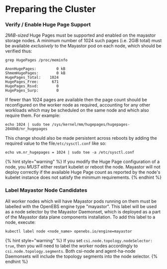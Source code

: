 # Preparing the Cluster

### Verify / Enable Huge Page Support

_2MiB-sized_  Huge Pages must be supported and enabled on the mayastor storage nodes.  A minimum number of 1024 such pages \(i.e. 2GiB total\) must be available _exclusively_ to the Mayastor pod on each node, which should be verified thus:

```text
grep HugePages /proc/meminfo

AnonHugePages:         0 kB
ShmemHugePages:        0 kB
HugePages_Total:    1024
HugePages_Free:      671
HugePages_Rsvd:        0
HugePages_Surp:        0

```

If fewer than 1024 pages are available then the page count should be reconfigured on the worker node as required, accounting for any other workloads which may be scheduled on the same node and which also require them.  For example:

```text
echo 1024 | sudo tee /sys/kernel/mm/hugepages/hugepages-2048kB/nr_hugepages
```

This change should also be made persistent across reboots by adding the required value to the file`/etc/sysctl.conf` like so:

```text
echo vm.nr_hugepages = 1024 | sudo tee -a /etc/sysctl.conf
```

{% hint style="warning" %}
If you modify the Huge Page configuration of a node, you _MUST_ either restart kubelet or reboot the node.  Mayastor will not deploy correctly if the available Huge Page count as reported by the node's kubelet instance does not satisfy the minimum requirements.
{% endhint %}

### Label Mayastor Node Candidates

All worker nodes which will have Mayastor pods running on them must be labelled with the OpenEBS engine type "mayastor".  This label will be used as a node selector by the Mayastor Daemonset, which is deployed as a part of the Mayastor data plane components installation. To add this label to a node, execute:

```text
kubectl label node <node_name> openebs.io/engine=mayastor
```

{% hint style="warning" %}
If you set `csi.node.topology.nodeSelector: true`, then you will need to label the worker nodes accordingly to `csi.node.topology.segments`. Both csi-node and agent-ha-node Daemonsets will include the topology segments into the node selector.
{% endhint %}


